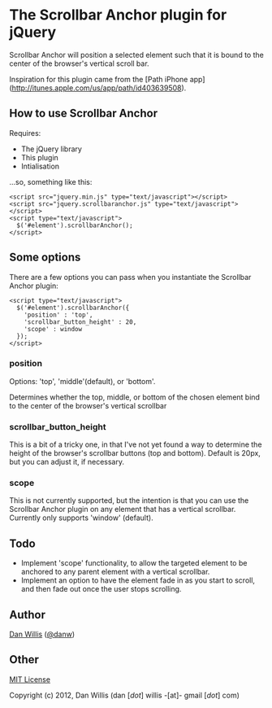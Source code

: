 # The Scrollbar Anchor plugin for jQuery

Scrollbar Anchor will position a selected element such that it is bound to
the center of the browser's vertical scroll bar.

Inspiration for this plugin came from the [Path iPhone app] (http://itunes.apple.com/us/app/path/id403639508).

## How to use Scrollbar Anchor

Requires:

* The jQuery library
* This plugin
* Intialisation

...so, something like this:

    <script src="jquery.min.js" type="text/javascript"></script>
    <script src="jquery.scrollbaranchor.js" type="text/javascript"></script>
    <script type="text/javascript">
      $('#element').scrollbarAnchor();
    </script>

## Some options

There are a few options you can pass when you instantiate the Scrollbar Anchor plugin:

    <script type="text/javascript">
      $('#element').scrollbarAnchor({
        'position' : 'top',
        'scrollbar_button_height' : 20,
        'scope' : window
      });
    </script>

### position
Options: 'top', 'middle'(default), or 'bottom'.

Determines whether the top, middle, or bottom of the chosen element bind to the center of the browser's vertical scrollbar

### scrollbar_button_height

This is a bit of a tricky one, in that I've not yet found a way to determine the height of the browser's scrollbar buttons (top and bottom).
Default is 20px, but you can adjust it, if necessary.

### scope

This is not currently supported, but the intention is that you can use the Scrollbar Anchor plugin on any element that has a vertical scrollbar.
Currently only supports 'window' (default).


## Todo

* Implement 'scope' functionality, to allow the targeted element to be anchored to any parent element with a vertical scrollbar.
* Implement an option to have the element fade in as you start to scroll, and then fade out once the user stops scrolling.

## Author

[Dan Willis](http://twoseven.co.nz) ([@danw](http://twitter.com/danw))

## Other

[MIT License](http://www.opensource.org/licenses/mit-license.php)

Copyright (c) 2012, Dan Willis (dan [*dot*] willis -[at]- gmail [*dot*] com)